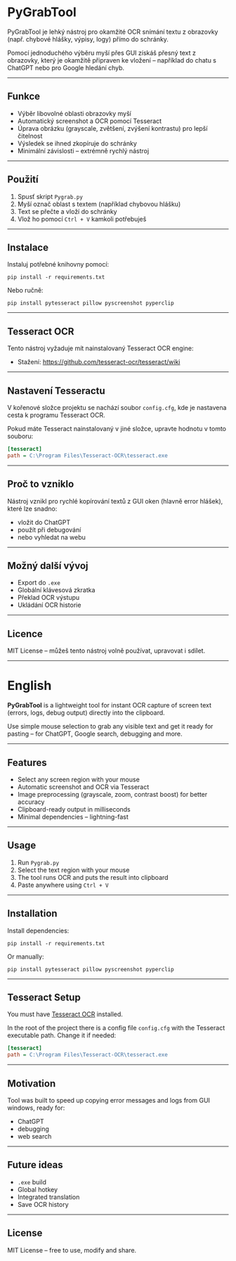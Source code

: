 # PyGrabTool

PyGrabTool je lehký nástroj pro okamžité OCR snímání textu z obrazovky (např. chybové hlášky, výpisy, logy) přímo do schránky.

Pomocí jednoduchého výběru myší přes GUI získáš přesný text z obrazovky, který je okamžitě připraven ke vložení – například do chatu s ChatGPT nebo pro Google hledání chyb.

---

## Funkce

- Výběr libovolné oblasti obrazovky myší
- Automatický screenshot a OCR pomocí Tesseract
- Úprava obrázku (grayscale, zvětšení, zvýšení kontrastu) pro lepší čitelnost
- Výsledek se ihned zkopíruje do schránky
- Minimální závislosti – extrémně rychlý nástroj

---

## Použití

1. Spusť skript `Pygrab.py`
2. Myší označ oblast s textem (například chybovou hlášku)
3. Text se přečte a vloží do schránky
4. Vlož ho pomocí `Ctrl + V` kamkoli potřebuješ

---

## Instalace

Instaluj potřebné knihovny pomocí:

```
pip install -r requirements.txt
```

Nebo ručně:

```
pip install pytesseract pillow pyscreenshot pyperclip
```

---

## Tesseract OCR

Tento nástroj vyžaduje mít nainstalovaný Tesseract OCR engine:

- Stažení: https://github.com/tesseract-ocr/tesseract/wiki

---

## Nastavení Tesseractu

V kořenové složce projektu se nachází soubor `config.cfg`, kde je nastavena cesta k programu Tesseract OCR.

Pokud máte Tesseract nainstalovaný v jiné složce, upravte hodnotu v tomto souboru:

```ini
[tesseract]
path = C:\Program Files\Tesseract-OCR\tesseract.exe
```

---

## Proč to vzniklo

Nástroj vznikl pro rychlé kopírování textů z GUI oken (hlavně error hlášek), které lze snadno:
- vložit do ChatGPT
- použít při debugování
- nebo vyhledat na webu

---

## Možný další vývoj

- Export do `.exe`
- Globální klávesová zkratka
- Překlad OCR výstupu
- Ukládání OCR historie

---

## Licence

MIT License – můžeš tento nástroj volně používat, upravovat i sdílet.

---

# English

**PyGrabTool** is a lightweight tool for instant OCR capture of screen text (errors, logs, debug output) directly into the clipboard.

Use simple mouse selection to grab any visible text and get it ready for pasting – for ChatGPT, Google search, debugging and more.

---

## Features

- Select any screen region with your mouse
- Automatic screenshot and OCR via Tesseract
- Image preprocessing (grayscale, zoom, contrast boost) for better accuracy
- Clipboard-ready output in milliseconds
- Minimal dependencies – lightning-fast

---

## Usage

1. Run `Pygrab.py`
2. Select the text region with your mouse
3. The tool runs OCR and puts the result into clipboard
4. Paste anywhere using `Ctrl + V`

---

## Installation

Install dependencies:

```
pip install -r requirements.txt
```

Or manually:

```
pip install pytesseract pillow pyscreenshot pyperclip
```

---

## Tesseract Setup

You must have [Tesseract OCR](https://github.com/tesseract-ocr/tesseract/wiki) installed.

In the root of the project there is a config file `config.cfg` with the Tesseract executable path. Change it if needed:

```ini
[tesseract]
path = C:\Program Files\Tesseract-OCR\tesseract.exe
```

---

## Motivation

Tool was built to speed up copying error messages and logs from GUI windows, ready for:
- ChatGPT
- debugging
- web search

---

## Future ideas

- `.exe` build
- Global hotkey
- Integrated translation
- Save OCR history

---

## License

MIT License – free to use, modify and share.

